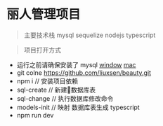 # 丽人管理项目

> 主要技术栈 mysql sequelize nodejs typescript

> 项目打开方式
+ 运行之前请确保安装了 mysql [window](https://zhuanlan.zhihu.com/p/38383151) [mac](https://github.com/jaywcjlove/mysql-tutorial/blob/9c5e6763961a053c92da51387a93ecb2990d4306/chapter2/2.1.md)
+ git colne https://github.com/liuxsen/beauty.git
+ npm i // 安装项目依赖
+ sql-create  // 新建数据库表
+ sql-change // 执行数据库修改命令
+ models-init // 映射 数据库表生成 typescript
+ npm run dev

